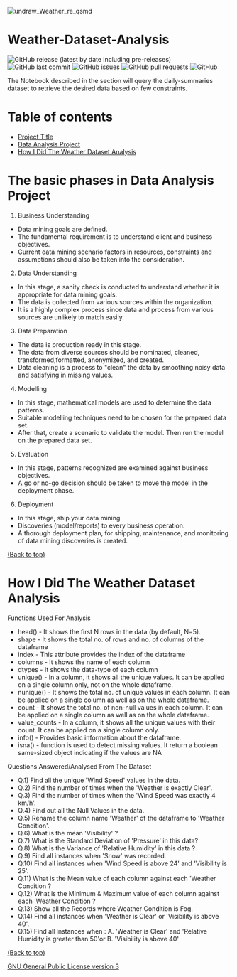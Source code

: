 <!-- Add banner here -->
![undraw_Weather_re_qsmd](https://user-images.githubusercontent.com/83410546/135469595-7be2c567-4cd0-4f46-b787-bd8f0d18f650.png)

# Weather-Dataset-Analysis

<!-- Add buttons here -->
![GitHub release (latest by date including pre-releases)](https://img.shields.io/github/v/release/ridhed/Weather-Dataset-Analysis?include_prereleases)
![GitHub last commit](https://img.shields.io/github/last-commit/ridhed/Weather-Dataset-Analysis)
![GitHub issues](https://img.shields.io/github/issues-raw/ridhed/Weather-Dataset-Analysis)
![GitHub pull requests](https://img.shields.io/github/issues-pr/ridhed/Weather-Dataset-Analysis)
![GitHub](https://img.shields.io/github/license/ridhed/Weather-Dataset-Analysis)

<!-- Described the project in brief -->
The Notebook described in the section will query the daily-summaries dataset to retrieve the desired data based on few constraints.


# Table of contents

- [Project Title](#project-title)
- [Data Analysis Project](#the-basic-phases-in-data-analysis-project)
- [How I Did The Weather Dataset Analysis](#how-i-did-the-weather-dataset-analysis)

# The basic phases in Data Analysis Project 
1. Business Understanding
 * Data mining goals are defined.
 * The fundamental requirement is to understand client and business objectives.
 * Current data mining scenario factors in resources, constraints and
assumptions should also be taken into the consideration.
2. Data Understanding
 * In this stage, a sanity check is conducted to understand whether it is appropriate for data mining goals.
 * The data is collected from various sources within the organization.
 * It is a highly complex process since data and process from various sources are unlikely to match easily.
3. Data Preparation
 * The data is production ready in this stage.
 * The data from diverse sources should be nominated, cleaned, transformed,formatted, anonymized, and created.
 * Data cleaning is a process to "clean" the data by smoothing noisy data and
satisfying in missing values.
4. Modelling
 * In this stage, mathematical models are used to determine the data patterns.
 * Suitable modelling techniques need to be chosen for the prepared data set.
 * After that, create a scenario to validate the model. Then run the model on the prepared data set.
5. Evaluation
 * In this stage, patterns recognized are examined against business objectives.
 * A go or no-go decision should be taken to move the model in the deployment phase.
6. Deployment
 * In this stage, ship your data mining.
 * Discoveries (model/reports) to every business operation.
 * A thorough deployment plan, for shipping, maintenance, and monitoring of data mining discoveries is created.

[(Back to top)](#table-of-contents)

# How I Did The Weather Dataset Analysis

Functions Used For Analysis

* head() - It shows the first N rows in the data (by default, N=5).
* shape - It shows the total no. of rows and no. of columns of the dataframe
* index - This attribute provides the index of the dataframe
* columns - It shows the name of each column
* dtypes - It shows the data-type of each column
* unique() - In a column, it shows all the unique values. It can be applied on a single column only, not on the whole dataframe.
* nunique() - It shows the total no. of unique values in each column. It can be applied on a single column as well as on the whole dataframe.
* count - It shows the total no. of non-null values in each column. It can be applied on a single column as well as on the whole dataframe.
* value_counts - In a column, it shows all the unique values with their count. It can be applied on a single column only.
* info() - Provides basic information about the dataframe.
* isna() - function is used to detect missing values. It return a boolean same-sized object indicating if the values are NA

Questions Answered/Analysed From The Dataset

* Q.1)  Find all the unique 'Wind Speed' values in the data.
* Q.2) Find the number of times when the 'Weather is exactly Clear'.
* Q.3) Find the number of times when the 'Wind Speed was exactly 4 km/h'.
* Q.4) Find out all the Null Values in the data.
* Q.5) Rename the column name 'Weather' of the dataframe to 'Weather Condition'.
* Q.6) What is the mean 'Visibility' ?
* Q.7) What is the Standard Deviation of 'Pressure'  in this data?
* Q.8) What is the Variance of 'Relative Humidity' in this data ?
* Q.9) Find all instances when 'Snow' was recorded.
* Q.10) Find all instances when 'Wind Speed is above 24' and 'Visibility is 25'.
* Q.11) What is the Mean value of each column against each 'Weather Condition ?
* Q.12) What is the Minimum & Maximum value of each column against each 'Weather Condition ?
* Q.13) Show all the Records where Weather Condition is Fog.
* Q.14) Find all instances when 'Weather is Clear' or 'Visibility is above 40'.
* Q.15) Find all instances when :
       A. 'Weather is Clear' and 'Relative Humidity is greater than 50'or
       B. 'Visibility is above 40'
       
[(Back to top)](#table-of-contents)

[GNU General Public License version 3](https://opensource.org/licenses/GPL-3.0)
